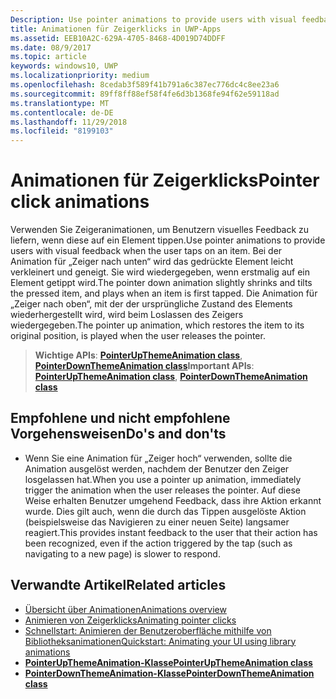 ```yaml
---
Description: Use pointer animations to provide users with visual feedback when the user taps on an item.
title: Animationen für Zeigerklicks in UWP-Apps
ms.assetid: EEB10A2C-629A-4705-8468-4D019D74DDFF
ms.date: 08/9/2017
ms.topic: article
keywords: windows10, UWP
ms.localizationpriority: medium
ms.openlocfilehash: 8cedab3f589f41b791a6c387ec776dc4c8ee23a6
ms.sourcegitcommit: 89ff8ff88ef58f4fe6d3b1368fe94f62e59118ad
ms.translationtype: MT
ms.contentlocale: de-DE
ms.lasthandoff: 11/29/2018
ms.locfileid: "8199103"
---
```

# <a name="pointer-click-animations"></a><span data-ttu-id="fc229-103">Animationen für Zeigerklicks</span><span class="sxs-lookup"><span data-stu-id="fc229-103">Pointer click animations</span></span>



<span data-ttu-id="fc229-104">Verwenden Sie Zeigeranimationen, um Benutzern visuelles Feedback zu liefern, wenn diese auf ein Element tippen.</span><span class="sxs-lookup"><span data-stu-id="fc229-104">Use pointer animations to provide users with visual feedback when the user taps on an item.</span></span> <span data-ttu-id="fc229-105">Bei der Animation für „Zeiger nach unten“ wird das gedrückte Element leicht verkleinert und geneigt. Sie wird wiedergegeben, wenn erstmalig auf ein Element getippt wird.</span><span class="sxs-lookup"><span data-stu-id="fc229-105">The pointer down animation slightly shrinks and tilts the pressed item, and plays when an item is first tapped.</span></span> <span data-ttu-id="fc229-106">Die Animation für „Zeiger nach oben“, mit der der ursprüngliche Zustand des Elements wiederhergestellt wird, wird beim Loslassen des Zeigers wiedergegeben.</span><span class="sxs-lookup"><span data-stu-id="fc229-106">The pointer up animation, which restores the item to its original position, is played when the user releases the pointer.</span></span>


> <span data-ttu-id="fc229-107">**Wichtige APIs**: [**PointerUpThemeAnimation class**](https://msdn.microsoft.com/library/windows/apps/hh969168), [**PointerDownThemeAnimation class**](https://msdn.microsoft.com/library/windows/apps/hh969164)</span><span class="sxs-lookup"><span data-stu-id="fc229-107">**Important APIs**: [**PointerUpThemeAnimation class**](https://msdn.microsoft.com/library/windows/apps/hh969168), [**PointerDownThemeAnimation class**](https://msdn.microsoft.com/library/windows/apps/hh969164)</span></span>


## <a name="dos-and-donts"></a><span data-ttu-id="fc229-108">Empfohlene und nicht empfohlene Vorgehensweisen</span><span class="sxs-lookup"><span data-stu-id="fc229-108">Do's and don'ts</span></span>

-   <span data-ttu-id="fc229-109">Wenn Sie eine Animation für „Zeiger hoch“ verwenden, sollte die Animation ausgelöst werden, nachdem der Benutzer den Zeiger losgelassen hat.</span><span class="sxs-lookup"><span data-stu-id="fc229-109">When you use a pointer up animation, immediately trigger the animation when the user releases the pointer.</span></span> <span data-ttu-id="fc229-110">Auf diese Weise erhalten Benutzer umgehend Feedback, dass ihre Aktion erkannt wurde. Dies gilt auch, wenn die durch das Tippen ausgelöste Aktion (beispielsweise das Navigieren zu einer neuen Seite) langsamer reagiert.</span><span class="sxs-lookup"><span data-stu-id="fc229-110">This provides instant feedback to the user that their action has been recognized, even if the action triggered by the tap (such as navigating to a new page) is slower to respond.</span></span>

## <a name="related-articles"></a><span data-ttu-id="fc229-111">Verwandte Artikel</span><span class="sxs-lookup"><span data-stu-id="fc229-111">Related articles</span></span>

* [<span data-ttu-id="fc229-112">Übersicht über Animationen</span><span class="sxs-lookup"><span data-stu-id="fc229-112">Animations overview</span></span>](https://msdn.microsoft.com/library/windows/apps/mt187350)
* [<span data-ttu-id="fc229-113">Animieren von Zeigerklicks</span><span class="sxs-lookup"><span data-stu-id="fc229-113">Animating pointer clicks</span></span>](https://msdn.microsoft.com/library/windows/apps/xaml/jj649432)
* [<span data-ttu-id="fc229-114">Schnellstart: Animieren der Benutzeroberfläche mithilfe von Bibliotheksanimationen</span><span class="sxs-lookup"><span data-stu-id="fc229-114">Quickstart: Animating your UI using library animations</span></span>](https://msdn.microsoft.com/library/windows/apps/xaml/hh452703)
* [**<span data-ttu-id="fc229-115">PointerUpThemeAnimation-Klasse</span><span class="sxs-lookup"><span data-stu-id="fc229-115">PointerUpThemeAnimation class</span></span>**](https://msdn.microsoft.com/library/windows/apps/hh969168)
* [**<span data-ttu-id="fc229-116">PointerDownThemeAnimation-Klasse</span><span class="sxs-lookup"><span data-stu-id="fc229-116">PointerDownThemeAnimation class</span></span>**](https://msdn.microsoft.com/library/windows/apps/hh969164)

 

 




